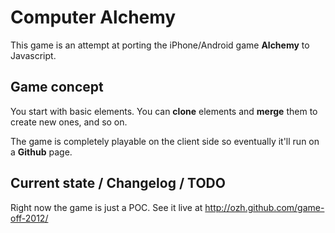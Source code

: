 # Computer Alchemy

This game is an attempt at porting the iPhone/Android game **Alchemy** to Javascript.

## Game concept

You start with basic elements. You can **clone** elements and **merge** them to create new ones, and so on.

The game is completely playable on the client side so eventually it'll run on a **Github** page.

## Current state / Changelog / TODO

Right now the game is just a POC. See it live at http://ozh.github.com/game-off-2012/



